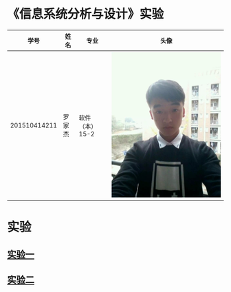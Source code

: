 # 《信息系统分析与设计》实验

| 学号           | 姓名   | 专业        | 头像                          |
| ------------ | ---- | --------- | --------------------------- |
| 201510414211 | 罗家杰  | 软件（本）15-2 | ![touxiang](./touxiang.jpg) |



# 实验

## [实验一](./TEST1/REMADE.md)

## [实验二](./test2/README.md)
